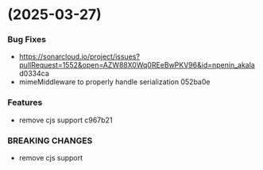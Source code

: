 #  (2025-03-27)


### Bug Fixes

* https://sonarcloud.io/project/issues?pullRequest=1552&open=AZW88X0Wq0REeBwPKV96&id=npenin_akala d0334ca
* mimeMiddleware to properly handle serialization 052ba0e


### Features

* remove cjs support c967b21


### BREAKING CHANGES

* remove cjs support



